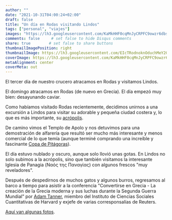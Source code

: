 ```yaml
---
author: ""
date: "2021-10-31T04:00:24+02:00"
draft: false
title: "Un día en Rodas visitando Lindos"
tags: ["personal", "viajes"]
images: "https://lh3.googleusercontent.com/KaMkHHF0cqMnJyCRPFC9owzr6dbs7yzpXksdvZ5yuFrZVFL3KGYvhDb2qloSbiA0WaycTZEuHFoWGfcF9FrR-11JSp_eDW6UinAOEyMUenfk3nNSnMzXd5khNiIu8OGcGqLO6OpO2Lc=w1920-h1080"
comments: false     # set false to hide Disqus comments
share: true        # set false to share buttons
thumbnailImagePosition: right
thumbnailImage: https://lh3.googleusercontent.com/EIcTRodnoknOduchMeY20bnBAAw7qSTUr5MJW_TYt0tGk3RbD-CoDrd7EOua4hf1MCt_RT_OMl36yznUF30fTrr_XeCcup0HOAT_n0RmYEmd3TLN6Lt0uGr7vw5xh1Fp6wljl9oWGcI=w1920-h1080
coverImage: https://lh3.googleusercontent.com/KaMkHHF0cqMnJyCRPFC9owzr6dbs7yzpXksdvZ5yuFrZVFL3KGYvhDb2qloSbiA0WaycTZEuHFoWGfcF9FrR-11JSp_eDW6UinAOEyMUenfk3nNSnMzXd5khNiIu8OGcGqLO6OpO2Lc=w1920-h1080
metaAlignment: center
coverMeta: out
---
```


El tercer día de nuestro crucero atracamos en Rodas y visitamos Lindos.

<!--more-->

El domingo atracamos en Rodas (de nuevo en Grecia). El día empezó muy bien: desayunando caviar.

Como habíamos visitado Rodas recientemente, decidimos unirnos a una excursión a Lindos para visitar su adorable y pequeña ciudad costera y, lo que es más importante, su [acrópolis](https://rhodos.gr/places-to-visit/the-acropolis-de-lindos/).

De camino vimos el Templo de Apolo y nos detuvimos para una demostración de alfarería que resultó ser mucho más interesante y menos comercial de lo que temía (aunque terminé comprando una increíble y fascinante [Copa de Pitágoras](https://en.wikipedia.org/wiki/Pythagorean_cup)).

El día estuvo nublado y oscuro, aunque solo llovió unas gotas. En Lindos no solo subimos a la acrópolis, sino que también visitamos la interesante Iglesia de Panagia (Ναός της Παναγίας) con algunos frescos "muy reveladores".

Después de despedirnos de muchos gatos y algunos burros, regresamos al barco a tiempo para asistir a la conferencia "Convertirse en Grecia - La creación de la Grecia moderna y sus luchas durante la Segunda Guerra Mundial" por [Adam Tanner](https://www.adamtanner.news/), miembro del Instituto de Ciencias Sociales Cuantitativas de Harvard y exjefe de varias corresponsalías de Reuters.

[Aquí van algunas fotos](https://photos.app.goo.gl/bbwH1e9kYTKF7eE79).
